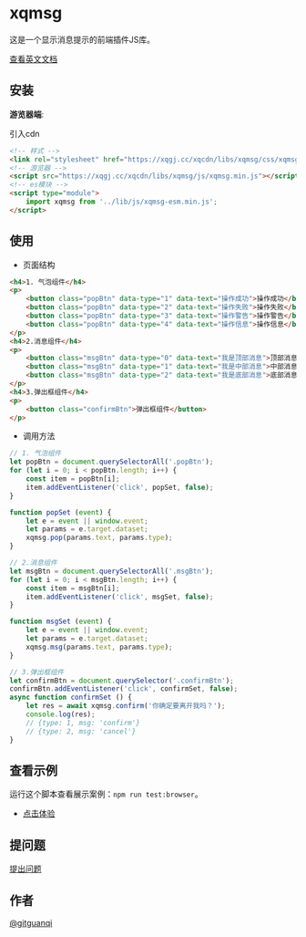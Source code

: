 # xqmsg

这是一个显示消息提示的前端插件JS库。

[查看英文文档](./README.md)

## 安装

**游览器端**:

引入cdn

```html
<!-- 样式 -->
<link rel="stylesheet" href="https://xqgj.cc/xqcdn/libs/xqmsg/css/xqmsg.min.css">
<!-- 游览器 -->
<script src="https://xqgj.cc/xqcdn/libs/xqmsg/js/xqmsg.min.js"></script>
<!-- es模块 -->
<script type="module">
    import xqmsg from '../lib/js/xqmsg-esm.min.js';
</script>
```

## 使用

+ 页面结构

```html
<h4>1. 气泡组件</h4>
<p>
    <button class="popBtn" data-type="1" data-text="操作成功">操作成功</button>
    <button class="popBtn" data-type="2" data-text="操作失败">操作失败</button>
    <button class="popBtn" data-type="3" data-text="操作警告">操作警告</button>
    <button class="popBtn" data-type="4" data-text="操作信息">操作信息</button>
</p>
<h4>2.消息组件</h4>
<p>
    <button class="msgBtn" data-type="0" data-text="我是顶部消息">顶部消息</button>
    <button class="msgBtn" data-type="1" data-text="我是中部消息">中部消息</button>
    <button class="msgBtn" data-type="2" data-text="我是底部消息">底部消息</button>
</p>
<h4>3.弹出框组件</h4>
<p>
    <button class="confirmBtn">弹出框组件</button>
</p>
```

+ 调用方法

```js
// 1. 气泡组件
let popBtn = document.querySelectorAll('.popBtn');
for (let i = 0; i < popBtn.length; i++) {
    const item = popBtn[i];
    item.addEventListener('click', popSet, false);
}

function popSet (event) {
    let e = event || window.event;
    let params = e.target.dataset;
    xqmsg.pop(params.text, params.type);
}

// 2.消息组件
let msgBtn = document.querySelectorAll('.msgBtn');
for (let i = 0; i < msgBtn.length; i++) {
    const item = msgBtn[i];
    item.addEventListener('click', msgSet, false);
}

function msgSet (event) {
    let e = event || window.event;
    let params = e.target.dataset;
    xqmsg.msg(params.text, params.type);
}

// 3.弹出框组件
let confirmBtn = document.querySelector('.confirmBtn');
confirmBtn.addEventListener('click', confirmSet, false);
async function confirmSet () {  
    let res = await xqmsg.confirm('你确定要离开我吗？');
    console.log(res);
    // {type: 1, msg: 'confirm'}
    // {type: 2, msg: 'cancel'}
}
```

## 查看示例

运行这个脚本查看展示案例：`npm run test:browser`。

+ [点击体验](https://xqgj.cc/xqmsg/test/browser.html)

## 提问题

[提出问题](https://github.com/gitguanqi/xqmsg/issues/new)

## 作者

[@gitguanqi](https://github.com/gitguanqi)

